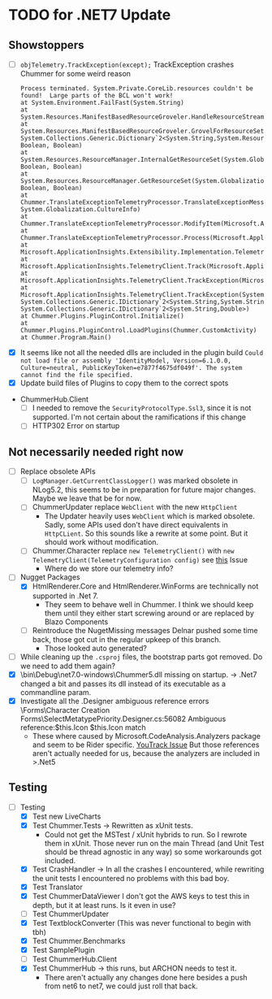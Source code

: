 # TODO for .NET7 Update

## Showstoppers
- [ ] `objTelemetry.TrackException(except);` TrackException crashes Chummer for some weird reason
    ```
    Process terminated. System.Private.CoreLib.resources couldn't be found!  Large parts of the BCL won't work!
    at System.Environment.FailFast(System.String)
    at System.Resources.ManifestBasedResourceGroveler.HandleResourceStreamMissing(System.String)
    at System.Resources.ManifestBasedResourceGroveler.GrovelForResourceSet(System.Globalization.CultureInfo, System.Collections.Generic.Dictionary`2<System.String,System.Resources.ResourceSet>, Boolean, Boolean)
    at System.Resources.ResourceManager.InternalGetResourceSet(System.Globalization.CultureInfo, Boolean, Boolean)
    at System.Resources.ResourceManager.GetResourceSet(System.Globalization.CultureInfo, Boolean, Boolean)
    at Chummer.TranslateExceptionTelemetryProcessor.TranslateExceptionMessage(System.Exception, System.Globalization.CultureInfo)
    at Chummer.TranslateExceptionTelemetryProcessor.ModifyItem(Microsoft.ApplicationInsights.Channel.ITelemetry)
    at Chummer.TranslateExceptionTelemetryProcessor.Process(Microsoft.ApplicationInsights.Channel.ITelemetry)
    at Microsoft.ApplicationInsights.Extensibility.Implementation.TelemetryProcessorChain.Process(Microsoft.ApplicationInsights.Channel.ITelemetry)
    at Microsoft.ApplicationInsights.TelemetryClient.Track(Microsoft.ApplicationInsights.Channel.ITelemetry)
    at Microsoft.ApplicationInsights.TelemetryClient.TrackException(Microsoft.ApplicationInsights.DataContracts.ExceptionTelemetry)
    at Microsoft.ApplicationInsights.TelemetryClient.TrackException(System.Exception, System.Collections.Generic.IDictionary`2<System.String,System.String>, System.Collections.Generic.IDictionary`2<System.String,Double>)
    at Chummer.Plugins.PluginControl.Initialize()
    at Chummer.Plugins.PluginControl.LoadPlugins(Chummer.CustomActivity)
    at Chummer.Program.Main()
    ```
- [x] It seems like not all the needed dlls are included in the plugin build `Could not load file or assembly 'IdentityModel, Version=6.1.0.0, Culture=neutral, PublicKeyToken=e7877f4675df049f'. The system cannot find the file specified.`
- [x] Update build files of Plugins to copy them to the correct spots
- ChummerHub.Client
    - [ ] I needed to remove the `SecurityProtocolType.Ssl3`, since it is not supported.
      I'm not certain about the ramifications if this change
    - [ ] HTTP302 Error on startup

## Not necessarily needed right now
- [ ] Replace obsolete APIs
  - [ ] `LogManager.GetCurrentClassLogger()` was marked obsolete in NLog5.2, this seems to be in preparation for future major changes. Maybe we leave that be for now.
  - [ ] ChummerUpdater replace `WebClient` with the new `HttpClient`
    - The Updater heavily uses `WebClient` which is marked obsolete.
      Sadly, some APIs used don't have direct equivalents in `HttpCLient`.
      So this sounds like a rewrite at some point.
      But it should work without modification.
  - [ ] Chummer.Character replace `new TelemetryClient()` with `new TelemetryClient(TelemetryConfiguration config)` see [this](https://github.com/microsoft/ApplicationInsights-dotnet/issues/1152) Issue
    - Where do we store our telemetry info?
- [ ] Nugget Packages
  - [x] HtmlRenderer.Core and HtmlRenderer.WinForms are technically not supported in .Net 7.
    - They seem to behave well in Chummer. I think we should keep them until they either start screwing around or are replaced by Blazo Components
  - [ ] Reintroduce the NugetMissing messages Delnar pushed some time back, those got cut in the regular upkeep of this branch.
    - Those looked auto generated?
- [ ] While cleaning up the ``.csproj`` files, the bootstrap parts got removed. Do we need to add them again?
- [x] <Chummer>\bin\Debug\net7.0-windows\Chummer5.dll missing on startup. -> .Net7 changed a bit and passes its dll instead of its executable as a commandline param.
- [x] Investigate all the .Designer ambiguous reference errors <Chummer>\Forms\Character Creation Forms\SelectMetatypePriority.Designer.cs:56082 Ambiguous reference:$this.Icon $this.Icon match
    - These where caused by Microsoft.CodeAnalysis.Analyzers package and seem to be Rider specific. [YouTrack Issue](https://youtrack.jetbrains.com/issue/RIDER-98374)
      But those references aren't actually needed for us, because the analyzers are included in >.Net5

## Testing
- [ ] Testing
  - [x] Test new LiveCharts
  - [x] Test Chummer.Tests -> Rewritten as xUnit tests.
    - Could not get the MSTest / xUnit hybrids to run.
    So I rewrote them in xUnit.
    Those never run on the main Thread (and Unit Test should be thread agnostic in any way) so some workarounds got included.
  - [x] Test CrashHandler -> In all the crashes I encountered, while rewriting the unit tests I encountered no problems with this bad boy.
  - [x] Test Translator
  - [x] Test ChummerDataViewer I don't got the AWS keys to test this in depth, but it at least runs. Is it even in use?
  - [ ] Test ChummerUpdater
  - [x] Test TextblockConverter (This was never functional to begin with tbh)
  - [x] Test Chummer.Benchmarks
  - [x] Test SamplePlugin
  - [ ] Test ChummerHub.Client
  - [x] Test ChummerHub -> this runs, but ARCHON needs to test it.
    - There aren't actually any changes done here besides a push from net6 to net7, we could just roll that back.



